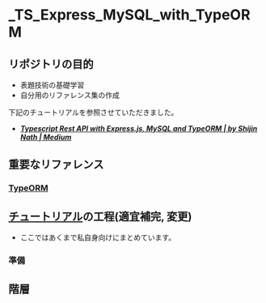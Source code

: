 # _TS_Express_MySQL_with_TypeORM

## リポジトリの目的

- 表題技術の基礎学習
- 自分用のリファレンス集の作成

下記のチュートリアルを参照させていただきました。

- ***[Typescript Rest API with Express.js, MySQL and TypeORM | by Shijin Nath | Medium](https://medium.com/@shijin_nath/typescript-rest-api-with-express-js-mysql-and-typeorm-8331cea78b0c)***

## 重要なリファレンス

### [TypeORM](https://github.com/typeorm/typeorm)

## [チュートリアル](https://www.freecodecamp.org/news/how-to-build-a-todo-app-with-react-typescript-nodejs-and-mongodb/)の工程(適宜補完, 変更)

- ここではあくまで私自身向けにまとめています。

### 準備


####


####


###


####


####


## 階層


###


###